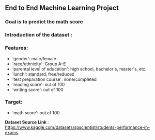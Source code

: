 ## End to End Machine Learning Project 

### Goal is to predict the math score 

### Introduction of the dataset : 
### Features:
*    'gender': male/female
*    'race/ethnicity': Group A–E
*    'parental level of education': high school, bachelor's, master's, etc.
*    'lunch': standard, free/reduced
*    'test preparation course': none/completed
*    'reading score': out of 100
*    'writing score': out of 100
### Target:
*    'math score': out of 100

**Dataset Source Link** : https://www.kaggle.com/datasets/spscientist/students-performance-in-exams

